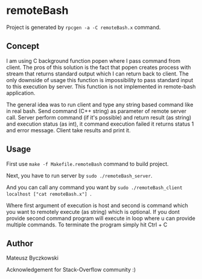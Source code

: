 # remoteBash
Project is generated by ```rpcgen -a -C remoteBash.x``` command.

## Concept
I am using C background function popen where I pass command from client.
The pros of this solution is the fact that popen creates process with stream that returns standard output which I can return back to client. The only downside of usage this function is impossibility to pass standard input to this execution by server. This function is not implemented in remote-bash application.

The general idea was to run client and type any string based command like in real bash. Send command (C++ string) as parameter of remote server call. Server perform command (if it's possible) and return result (as string) and execution status (as int), it command execution failed it returns status 1 and error message. Client take results and print it.

## Usage
First use ```make -f Makefile.remoteBash``` command to build project.

Next, you have to run server by ```sudo ./remoteBash_server```.

And you can call any command you want by ```sudo ./remoteBash_client localhost ["cat remoteBash.x"] ```.

Where first argument of execution is host and second is command which you want to remotely execute (as string) which is optional.
If you dont provide second command program will execute in loop where u can provide multiple commands. To terminate the program simply hit Ctrl + C 

## Author
Mateusz Byczkowski


Acknowledgement for Stack-Overflow community :)
